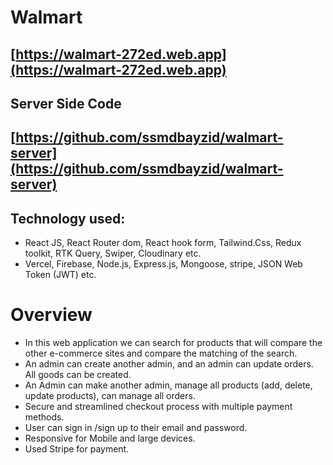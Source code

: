 # Walmart

## [https://walmart-272ed.web.app](https://walmart-272ed.web.app)

## Server Side Code
## [https://github.com/ssmdbayzid/walmart-server](https://github.com/ssmdbayzid/walmart-server)

## Technology used:
- React JS, React Router dom, React hook form, Tailwind.Css, Redux toolkit, RTK Query, Swiper, Cloudinary etc.
-  Vercel, Firebase, Node.js, Express.js, Mongoose, stripe, JSON Web Token (JWT) etc.

  # Overview
- In this web application we can search for products that will compare the other e-commerce sites and compare the matching of the search.
- An admin can create another admin, and an admin can update orders. All goods can be created.
- An Admin can make another admin, manage all products (add, delete, update products), can manage all orders.
- Secure and streamlined checkout process with multiple payment methods.
- User can sign in /sign up to their email and password.
- Responsive for Mobile and large devices.
- Used Stripe for payment.
